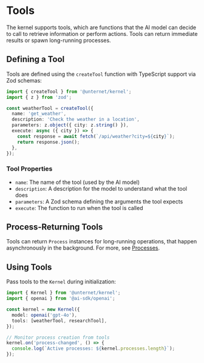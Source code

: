 # Tools

The kernel supports tools, which are functions that the AI model can decide to call to retrieve information or perform actions. Tools can return immediate results or spawn long-running processes.

## Defining a Tool

Tools are defined using the `createTool` function with TypeScript support via Zod schemas:

```typescript
import { createTool } from '@unternet/kernel';
import { z } from 'zod';

const weatherTool = createTool({
  name: 'get_weather',
  description: 'Check the weather in a location',
  parameters: z.object({ city: z.string() }),
  execute: async ({ city }) => {
    const response = await fetch(`/api/weather?city=${city}`);
    return response.json();
  },
});
```

### Tool Properties

- `name`: The name of the tool (used by the AI model)
- `description`: A description for the model to understand what the tool does
- `parameters`: A Zod schema defining the arguments the tool expects
- `execute`: The function to run when the tool is called

## Process-Returning Tools

Tools can return `Process` instances for long-running operations, that happen asynchronously in the background. For more, see [Processes](./processes.md).

## Using Tools

Pass tools to the `Kernel` during initialization:

```typescript
import { Kernel } from '@unternet/kernel';
import { openai } from '@ai-sdk/openai';

const kernel = new Kernel({
  model: openai('gpt-4o'),
  tools: [weatherTool, researchTool],
});

// Monitor process creation from tools
kernel.on('process-changed', () => {
  console.log(`Active processes: ${kernel.processes.length}`);
});
```
